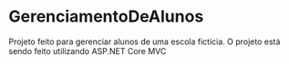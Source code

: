 # GerenciamentoDeAlunos
Projeto feito para gerenciar alunos de uma escola fictícia. O projeto está sendo feito utilizando ASP.NET Core MVC
